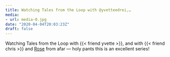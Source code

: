 ```yaml
---
title: Watching Tales from the Loop with @yvetteedrei,…
media:
- url: media-0.jpg
date: "2020-04-04T20:03:23Z"
draft: false
---
```

Watching Tales from the Loop with {{< friend yvette >}}, and with {{< friend chris >}} and [Rose](/tags/rose) from afar — holy pants this is an excellent series!
